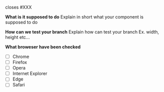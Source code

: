closes #XXX

 **What is it supposed to do**
Explain in short what your component is supposed to do

 **How can we test your branch**
Explain how can test your branch Ex. width, height etc...


 **What broweser have been checked**
- [ ] Chrome
- [ ] Firefox
- [ ] Opera
- [ ] Internet Explorer
- [ ] Edge
- [ ] Safari